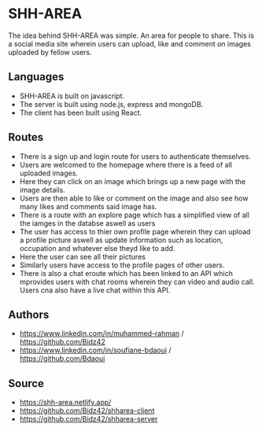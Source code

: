 
# SHH-AREA    

The idea behind SHH-AREA was simple. An area for people to share.
This is a social media site wherein users can upload, like and comment on images uploaded by fellow users.



## Languages

- SHH-AREA is built on javascript. 
- The server is built using node.js, express and mongoDB.
- The client has been built using React.

## Routes

- There is a sign up and login route for users to authenticate themselves.
- Users are welcomed to the homepage where there is a feed of all uploaded images.
- Here they can click on an image which brings up a new page with the image details.
- Users are then able to like or comment on the image and also see how many likes and comments said image has.
- There is a route with an explore page which has a simplified view of all the iamges in the databse aswell as users
- The user has access to thier own profile page wherein they can upload a profile picture aswell as update information such as location, occupation and whatever else theyd like to add.
- Here the user can see all their pictures
- Similarly users have access to the profile pages of other users.
- There is also a chat eroute which has been linked to an API which mprovides users with chat rooms wherein they can video and audio call. Users cna also have a live chat within this API. 

 


## Authors

- https://www.linkedin.com/in/muhammed-rahman / https://github.com/Bidz42
- https://www.linkedin.com/in/soufiane-bdaoui / https://github.com/Bdaoui


## Source

- https://shh-area.netlify.app/
- https://github.com/Bidz42/shharea-client
- https://github.com/Bidz42/shharea-server



